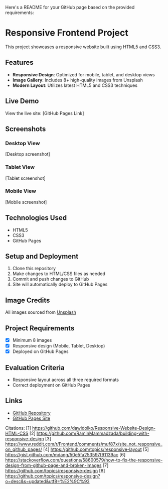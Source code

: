 Here's a README for your GitHub page based on the provided requirements:

# Responsive Frontend Project

This project showcases a responsive website built using HTML5 and CSS3.

## Features

- **Responsive Design**: Optimized for mobile, tablet, and desktop views
- **Image Gallery**: Includes 8+ high-quality images from Unsplash
- **Modern Layout**: Utilizes latest HTML5 and CSS3 techniques

## Live Demo

View the live site: [GitHub Pages Link]

## Screenshots

### Desktop View
[Desktop screenshot]

### Tablet View
[Tablet screenshot]

### Mobile View
[Mobile screenshot]

## Technologies Used

- HTML5
- CSS3
- GitHub Pages

## Setup and Deployment

1. Clone this repository
2. Make changes to HTML/CSS files as needed
3. Commit and push changes to GitHub
4. Site will automatically deploy to GitHub Pages

## Image Credits

All images sourced from [Unsplash](https://unsplash.com/)

## Project Requirements

- [x] Minimum 8 images
- [x] Responsive design (Mobile, Tablet, Desktop)
- [x] Deployed on GitHub Pages

## Evaluation Criteria

- Responsive layout across all three required formats
- Correct deployment on GitHub Pages

## Links

- [GitHub Repository](https://github.com/yourusername/your-repo)
- [GitHub Pages Site](https://yourusername.github.io/your-repo)

Citations:
[1] https://github.com/dawidolko/Responsive-Website-Design-HTML-CSS
[2] https://github.com/RaminMammadzada/building-with-responsive-design
[3] https://www.reddit.com/r/Frontend/comments/muf87x/site_not_responsive_on_github_pages/
[4] https://github.com/topics/responsive-layout
[5] https://gist.github.com/mdang/50e5fa253597f91139ac
[6] https://stackoverflow.com/questions/58600579/how-to-fix-the-responsive-design-from-github-page-and-broken-images
[7] https://github.com/topics/responsive-design
[8] https://github.com/topics/responsive-design?o=desc&s=updated&utf8=%E2%9C%93
